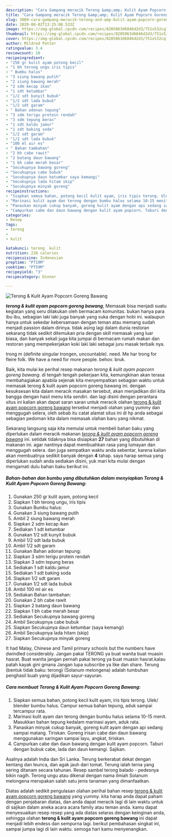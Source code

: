 ```yaml
---
description: "Cara Gampang meracik Terong &amp;amp; Kulit Ayam Popcorn Goreng Bawang, Bikin Ngiler"
title: "Cara Gampang meracik Terong &amp;amp; Kulit Ayam Popcorn Goreng Bawang, Bikin Ngiler"
slug: 3089-cara-gampang-meracik-terong-and-amp-kulit-ayam-popcorn-goreng-bawang-bikin-ngiler
date: 2020-08-02T13:25:08.533Z
image: https://img-global.cpcdn.com/recipes/8205063d6846d2d3/751x532cq70/terong-kulit-ayam-popcorn-goreng-bawang-foto-resep-utama.jpg
thumbnail: https://img-global.cpcdn.com/recipes/8205063d6846d2d3/751x532cq70/terong-kulit-ayam-popcorn-goreng-bawang-foto-resep-utama.jpg
cover: https://img-global.cpcdn.com/recipes/8205063d6846d2d3/751x532cq70/terong-kulit-ayam-popcorn-goreng-bawang-foto-resep-utama.jpg
author: Mildred Potter
ratingvalue: 3.4
reviewcount: 10
recipeingredient:
- "250 gr kulit ayam potong kecil"
- "1 bh terong ungu iris tipis"
- " Bumbu halus"
- "3 siung bawang putih"
- "2 siung bawang merah"
- "2 sdm kecap ikan"
- "1 sdt ketumbar"
- "1/2 sdt kunyit bubuk"
- "1/2 sdt lada bubuk"
- "1/2 sdt garam"
- " Bahan adonan tepung"
- "3 sdm terigu protein rendah"
- "3 sdm tepung beras"
- "1 sdt kaldu jamur"
- "1 sdt baking soda"
- "1/2 sdt garam"
- "1/2 sdt lada bubuk"
- "100 ml air es"
- " Bahan tambahan"
- "2 bh cabe rawit"
- "2 batang daun bawang"
- "1 bh cabe merah besar"
- "Secukupnya bawang goreng"
- "Secukupnya cabe bubuk"
- "Secukupnya daun ketumbar saya kemangi"
- "Secukupnya lada hitam skip"
- "Secukupnya minyak goreng"
recipeinstructions:
- "Siapkan semua bahan, potong kecil kulit ayam, iris tipis terong. Ulek/ blender bumbu halus. Campur semua bahan tepung, aduk sampai tercampur rata."
- "Marinasi kulit ayam dan terong dengan bumbu halus selama 10-15 menit. Masukkan bahan tepung kedalam marinasi ayam, aduk rata."
- "Panaskan minyak cukup banyak, goreng kulit ayam dengan api sedang sampai matang. Tiriskan. Goreng irisan cabe dan daun bawang menggunakan saringan sampai layu, angkat, tiriskan."
- "Campurkan cabe dan daun bawang dengan kulit ayam popcorn. Taburi dengan bubuk cabe, lada dan daun kemangi. Sajikan."
categories:
- Resep
tags:
- terong
- 
- kulit

katakunci: terong  kulit 
nutrition: 228 calories
recipecuisine: Indonesian
preptime: "PT19M"
cooktime: "PT59M"
recipeyield: "3"
recipecategory: Dinner

---
```



![Terong &amp; Kulit Ayam Popcorn Goreng Bawang](https://img-global.cpcdn.com/recipes/8205063d6846d2d3/751x532cq70/terong-kulit-ayam-popcorn-goreng-bawang-foto-resep-utama.jpg)

<b><i>terong &amp; kulit ayam popcorn goreng bawang</i></b>, Memasak bisa menjadi suatu kegiatan yang seru dilakukan oleh bermacam komunitas. bukan hanya para ibu ibu, sebagian laki laki juga banyak yang suka dengan hobi ini. walaupun hanya untuk sekedar kebersamaan dengan teman atau memang sudah menjadi passion dalam dirinya. tidak asing lagi dalam dunia restoran sekarang tidak sedikit ditemukan pria dengan skill memasak yang luar biasa, dan banyak sekali juga kita jumpai di bermacam rumah makan dan restoran yang mempekerjakan koki laki laki sebagai juru masak terbaik nya.

trong m (definite singular trongen, uncountable). need. Me har trong for fleire folk. We have a need for more people. behov. bruk.

Baik, kita mulai ke perihal resep makanan <i>terong &amp; kulit ayam popcorn goreng bawang</i>. di tengah tengah pekerjaan kita, kemungkinan akan terasa membahagiakan apabila sejenak kita menyempatkan sebagian waktu untuk memasak terong &amp; kulit ayam popcorn goreng bawang ini. dengan kesuksesan kita dalam meracik masakan tersebut, akan menjadikan diri kita bangga dengan hasil menu kita sendiri. dan lagi disini dengan perantara situs ini kalian akan dapat saran saran untuk meracik olahan <u>terong &amp; kulit ayam popcorn goreng bawang</u> tersebut menjadi olahan yang yummy dan menggugah selera, oleh sebab itu catat alamat situs ini di hp anda sebagai sebagian pedoman kita dalam memasak olahan baru yang nikmat.


Sekarang langsung saja kita memulai untuk membeli bahan baku yang diperlukan dalam meracik makanan <u><i>terong &amp; kulit ayam popcorn goreng bawang</i></u> ini. setidak tidaknya bisa disiapkan <b>27</b> bahan yang dibutuhkan di makanan ini. agar nantinya dapat membuahkan rasa yang lumayan dan menggugah selera. dan juga sempatkan waktu anda sebentar, karena kalian akan membuatnya sedikit banyak dengan <b>4</b> tahap. saya harap semua yang diperlukan sudah anda sediakan disini, yuk mari kita mulai dengan mengamati dulu bahan baku berikut ini.

<!--inarticleads1-->

##### Bahan-bahan dan bumbu yang dibutuhkan dalam menyiapkan Terong &amp; Kulit Ayam Popcorn Goreng Bawang:

1. Gunakan 250 gr kulit ayam, potong kecil
1. Siapkan 1 bh terong ungu, iris tipis
1. Gunakan  Bumbu halus:
1. Gunakan 3 siung bawang putih
1. Ambil 2 siung bawang merah
1. Siapkan 2 sdm kecap ikan
1. Sediakan 1 sdt ketumbar
1. Gunakan 1/2 sdt kunyit bubuk
1. Ambil 1/2 sdt lada bubuk
1. Ambil 1/2 sdt garam
1. Gunakan  Bahan adonan tepung:
1. Siapkan 3 sdm terigu protein rendah
1. Siapkan 3 sdm tepung beras
1. Sediakan 1 sdt kaldu jamur
1. Sediakan 1 sdt baking soda
1. Siapkan 1/2 sdt garam
1. Gunakan 1/2 sdt lada bubuk
1. Ambil 100 ml air es
1. Sediakan  Bahan tambahan:
1. Gunakan 2 bh cabe rawit
1. Siapkan 2 batang daun bawang
1. Siapkan 1 bh cabe merah besar
1. Sediakan Secukupnya bawang goreng
1. Ambil Secukupnya cabe bubuk
1. Siapkan Secukupnya daun ketumbar (saya kemangi)
1. Ambil Secukupnya lada hitam (skip)
1. Siapkan Secukupnya minyak goreng


It had Malay, Chinese and Tamil primary schools but the numbers have dwindled considerably. Jangan pakai TERONG ya buat wanita buat muasin hasrat. Buat wanita jangan pernah pakai terong ya buat muasin hasrat.kalau patah kayak gini gmana Jangan lupa subscribe ya like dan share. Terung (bentuk tidak baku: terong) (Solanum melongena) adalah tumbuhan penghasil buah yang dijadikan sayur-sayuran. 

<!--inarticleads2-->

##### Cara membuat Terong &amp; Kulit Ayam Popcorn Goreng Bawang:

1. Siapkan semua bahan, potong kecil kulit ayam, iris tipis terong. Ulek/ blender bumbu halus. Campur semua bahan tepung, aduk sampai tercampur rata.
1. Marinasi kulit ayam dan terong dengan bumbu halus selama 10-15 menit. Masukkan bahan tepung kedalam marinasi ayam, aduk rata.
1. Panaskan minyak cukup banyak, goreng kulit ayam dengan api sedang sampai matang. Tiriskan. Goreng irisan cabe dan daun bawang menggunakan saringan sampai layu, angkat, tiriskan.
1. Campurkan cabe dan daun bawang dengan kulit ayam popcorn. Taburi dengan bubuk cabe, lada dan daun kemangi. Sajikan.


Asalnya adalah India dan Sri Lanka. Terung berkerabat dekat dengan kentang dan leunca, dan agak jauh dari tomat. Terung ialah terna yang sering ditanam secara tahunan. Resep sambel terong balado - pedesnya bikin nagih. Terong ungu atau dikenal dengan nama ilmiah Solanum melongena merupakan salah satu jenis tanaman yang dimanfaatkan. 

Diatas adalah sedikit pengulasan olahan perihal bahan resep <u>terong &amp; kulit ayam popcorn goreng bawang</u> yang yummy. kita harap anda dapat paham dengan penjabaran diatas, dan anda dapat meracik lagi di lain waktu untuk di sajikan dalam aneka acara acara family atau teman anda. kamu dapat menyesuaikan resep resep yang ada diatas selaras dengan keinginan anda, sehingga olahan <b>terong &amp; kulit ayam popcorn goreng bawang</b> ini dapat menjadi lebih endess dan sempurna lagi. berikut pembahasan singkat ini, sampai jumpa lagi di lain waktu. semoga hari kamu menyenangkan.
